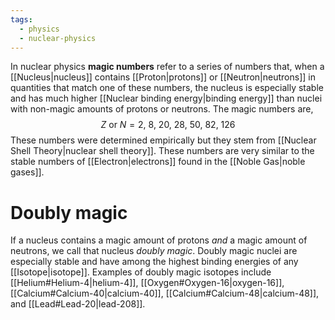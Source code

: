 ```yaml
---
tags:
  - physics
  - nuclear-physics
---
```

In nuclear physics **magic numbers** refer to a series of numbers that, when a [[Nucleus|nucleus]] contains [[Proton|protons]] or [[Neutron|neutrons]] in quantities that match one of these numbers, the nucleus is especially stable and has much higher [[Nuclear binding energy|binding energy]] than nuclei with non-magic amounts of protons or neutrons. The magic numbers are,
$$
Z\text{ or }N=2,\ 8,\ 20,\ 28,\ 50,\ 82,\ 126
$$
These numbers were determined empirically but they stem from [[Nuclear Shell Theory|nuclear shell theory]]. These numbers are very similar to the stable numbers of [[Electron|electrons]] found in the [[Noble Gas|noble gases]]. 
# Doubly magic
If a nucleus contains a magic amount of protons *and* a magic amount of neutrons, we call that nucleus *doubly magic*. Doubly magic nuclei are especially stable and have among the highest binding energies of any [[Isotope|isotope]]. Examples of doubly magic isotopes include [[Helium#Helium-4|helium-4]], [[Oxygen#Oxygen-16|oxygen-16]], [[Calcium#Calcium-40|calcium-40]], [[Calcium#Calcium-48|calcium-48]], and [[Lead#Lead-20|lead-208]]. 